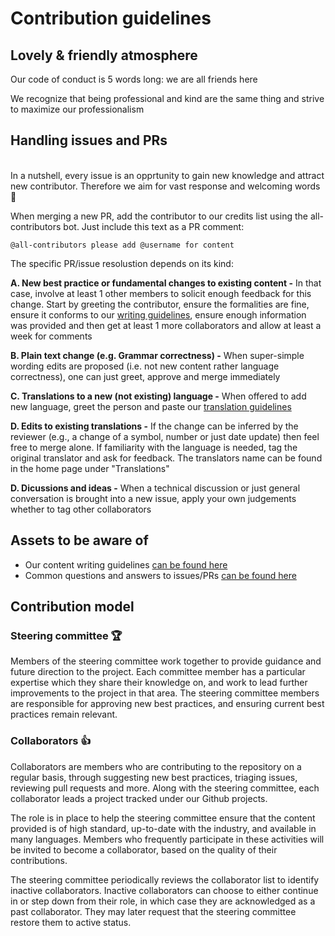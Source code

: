 # Contribution guidelines

## Lovely & friendly atmosphere

Our code of conduct is 5 words long: we are all friends here

We recognize that being professional and kind are the same thing and strive to maximize our professionalism

## Handling issues and PRs

<br/>
In a nutshell, every issue is an opprtunity to gain new knowledge and attract new contributor. Therefore we aim for vast response and welcoming words 💚

When merging a new PR, add the contributor to our credits list using the all-contributors bot. Just include this text as a PR comment:

`@all-contributors please add @username for content`

The specific PR/issue resolustion depends on its kind:

**A. New best practice or fundamental changes to existing content -** In that case, involve at least 1 other members to solicit enough feedback for this change. Start by greeting the contributor, ensure the formalities are fine, ensure it conforms to our [writing guidelines](./writing-guidelines.md), ensure enough information was provided and then get at least 1 more collaborators and allow at least a week for comments

**B. Plain text change (e.g. Grammar correctness) -** When super-simple wording edits are proposed (i.e. not new content rather language correctness), one can just greet, approve and merge immediately

**C. Translations to a new (not existing) language -** When offered to add new language, greet the person and paste our [translation guidelines](./common-answers.md)

**D. Edits to existing translations -** If the change can be inferred by the reviewer (e.g., a change of a symbol, number or just date update) then feel free to merge alone. If familiarity with the language is needed, tag the original translator and ask for feedback. The translators name can be found in the home page under "Translations"

**D. Dicussions and ideas -** When a technical discussion or just general conversation is brought into a new issue, apply your own judgements whether to tag other collaborators


## Assets to be aware of

- Our content writing guidelines [can be found here](./writing-guidelines.md)
- Common questions and answers to issues/PRs [can be found here](./.common-answers.md)


## Contribution model

### Steering committee 🏆

Members of the steering committee work together to provide guidance and future direction to the project. Each committee member has a particular expertise which they share their knowledge on, and work to lead further improvements to the project in that area. The steering committee members are responsible for approving new best practices, and ensuring current best practices remain relevant.

### Collaborators 👍

Collaborators are members who are contributing to the repository on a regular basis, through suggesting new best practices, triaging issues, reviewing pull requests and more. Along with the steering committee, each collaborator leads a project tracked under our Github projects.

The role is in place to help the steering committee ensure that the content provided is of high standard, up-to-date with the industry, and available in many languages. Members who frequently participate in these activities will be invited to become a collaborator, based on the quality of their contributions.

The steering committee periodically reviews the collaborator list to identify inactive collaborators. Inactive collaborators can choose to either continue in or step down from their role, in which case they are acknowledged as a past collaborator. They may later request that the steering committee restore them to active status.
